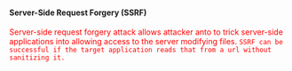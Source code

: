 <h4>Server-Side Request Forgery (SSRF)</h4>

<span style="color:red">Server-side request forgery attack allows attacker anto to trick server-side applications into allowing access to the server modifying files. `SSRF can be successful if the target application reads that from a url without sanitizing it.`</span>
